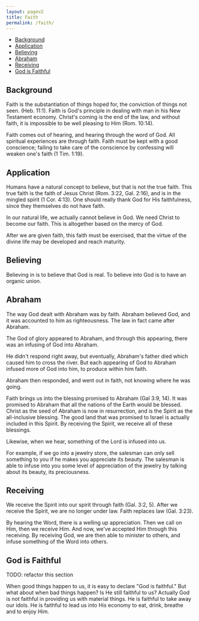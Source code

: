 ```yaml
---
layout: pagev2
title: Faith
permalink: /faith/
---
```

- [Background](#background)
- [Application](#application)
- [Believing](#believing)
- [Abraham](#abraham)
- [Receiving](#receiving)
- [God is Faithful](#god-is-faithful)

## Background

Faith is the substantiation of things hoped for, the conviction of things not seen. (Heb. 11:1). Faith is God's principle in dealing with man in his New Testament economy. Christ's coming is the end of the law, and without faith, it is impossible to be well pleasing to Him (Rom. 10:14). 

Faith comes out of hearing, and hearing through the word of God. All spiritual experiences are through faith. Faith must be kept with a good conscience; failing to take care of the conscience by confessing will weaken one's faith (1 Tim. 1:19).

## Application

Humans have a natural concept to believe, but that is not the true faith. This true faith is the faith of Jesus Christ (Rom. 3:22, Gal. 2:16), and is in the mingled spirit (1 Cor. 4:13). One should really thank God for His faithfulness, since they themselves do not have faith. 

In our natural life, we actually cannot believe in God. We need Christ to become our faith. This is altogether based on the mercy of God.

After we are given faith, this faith must be exercised, that the virtue of the divine life may be developed and reach maturity.

## Believing

Believing in is to believe that God is real. To believe into God is to have an organic union. 

## Abraham

The way God dealt with Abraham was by faith. Abraham believed God, and it was accounted to him as righteousness. The law in fact came after Abraham.

The God of glory appeared to Abraham, and through this appearing, there was an infusing of God into Abraham. 

He didn't respond right away, but eventually, Abraham's father died which caused him to cross the river. But each appearing of God to Abraham infused more of God into him, to produce within him faith. 

Abraham then responded, and went out in faith, not knowing where he was going.

Faith brings us into the blessing promised to Abraham (Gal 3:9, 14). It was promised to Abraham that all the nations of the Earth would be blessed. Christ as the seed of Abraham is now in resurrection, and is the Spirit as the all-inclusive blessing. The good land that was promised to Israel is actually included in this Spirit. By receiving the Spirit, we receive all of these blessings.

Likewise, when we hear, something of the Lord is infused into us.

For example, if we go into a jewelry store, the salesman can only sell something to you if he makes you appreciate its beauty. The salesman is able to infuse into you some level of appreciation of the jewelry by talking about its beauty, its preciousness. 

## Receiving

We receive the Spirit into our spirit through faith (Gal. 3:2, 5). After we receive the Spirit, we are no longer under law. Faith replaces law (Gal. 3:23).

By hearing the Word, there is a welling up appreciation. Then we call on Him, then we receive Him. And now, we've accepted Him through this receiving. By receiving God, we are then able to minister to others, and infuse something of the Word into others.

## God is Faithful

TODO: refactor this section

When good things happen to us, it is easy to declare "God is faithful." But what about when bad things happen? Is He still faithful to us? Actually God is not faithful in providing us with material things. He is faithful to take away our idols. He is faithful to lead us into His economy to eat, drink, breathe and to enjoy Him.


